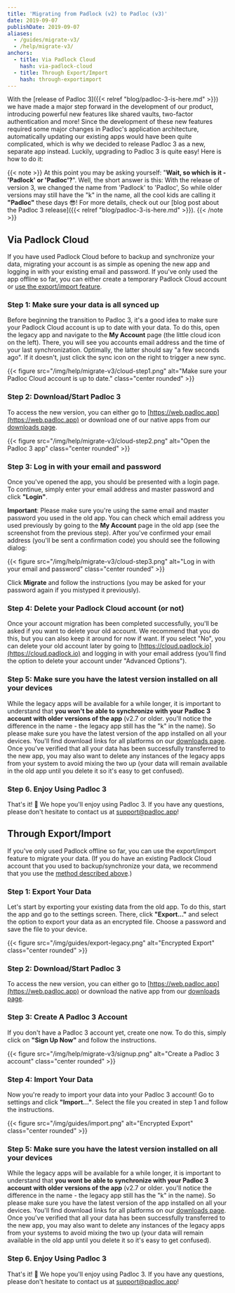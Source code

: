 ```yaml
---
title: 'Migrating from Padlock (v2) to Padloc (v3)'
date: 2019-09-07
publishDate: 2019-09-07
aliases:
  - /guides/migrate-v3/
  - /help/migrate-v3/
anchors:
  - title: Via Padlock Cloud
    hash: via-padlock-cloud
  - title: Through Export/Import
    hash: through-exportimport
---
```


With the [release of Padloc 3]({{< relref "blog/padloc-3-is-here.md" >}}) we have
made a major step forward in the development of our product, introducing powerful
new features like shared vaults, two-factor authentication and more! Since the
development of these new features required some major changes in Padloc's application
architecture, automatically updating our existing apps would have been quite complicated,
which is why we decided to release Padloc 3 as a new, separate app instead. Luckily,
upgrading to Padloc 3 is quite easy! Here is how to do it:

{{< note >}}
At this point you may be asking yourself: "**Wait, so which is it - 'Padlock' or 'Padloc'?**".
Well, the short answer is this: With the release of version 3, we changed the name from 'Padlock' to 'Padloc',
So while older versions may still have the "k" in the name, all the cool kids are calling it
**"Padloc"** these days 😎! For more details, check out our [blog post about the Padloc 3 release]({{< relref "blog/padloc-3-is-here.md" >}}).
{{< /note >}}

## Via Padlock Cloud

If you have used Padlock Cloud before to backup and synchronize your data, migrating
your account is as simple as opening the new app and logging in with your existing email
and password. If you've only used the app offline so far, you can either create a temporary
Padlock Cloud account or [use the export/import feature](#through-exportimport).

### Step 1: Make sure your data is all synced up

Before beginning the transition to Padloc 3, it's a good idea to make sure your
Padlock Cloud account is up to date with your data. To do this, open the legacy app and
navigate to the **My Account** page (the little cloud icon on the left). There, you will
see you accounts email address and the time of your last synchronization. Optimally,
the latter should say "a few seconds ago". If it doesn't, just click the sync icon
on the right to trigger a new sync.

{{< figure src="/img/help/migrate-v3/cloud-step1.png" alt="Make sure your Padloc Cloud account is up to date." class="center rounded" >}}

### Step 2: Download/Start Padloc 3

To access the new version, you can either go to [https://web.padloc.app](https://web.padloc.app) or download
one of our native apps from our [downloads page](/downloads/).

{{< figure src="/img/help/migrate-v3/cloud-step2.png" alt="Open the Padloc 3 app" class="center rounded" >}}

### Step 3: Log in with your email and password

Once you've opened the app, you should be presented with a login page. To continue, simply
enter your email address and master password and click **"Login"**.

**Important**: Please make sure
you're using the same email and master password you used in the old app. You can check
which email address you used previously by going to the **My Account** page in the old app
(see the screenshot from the previous step). After you've confirmed your email address
(you'll be sent a confirmation code) you should see the following dialog:

{{< figure src="/img/help/migrate-v3/cloud-step3.png" alt="Log in with your email and password" class="center rounded" >}}

Click **Migrate** and follow the instructions (you may be asked for your password again if you mistyped it previously).

### Step 4: Delete your Padlock Cloud account (or not)

Once your account migration has been completed successfully, you'll be asked if
you want to delete your old account. We recommend that you do this, but you can
also keep it around for now if want. If you select "No", you can delete your
old account later by going to
[https://cloud.padlock.io](https://cloud.padlock.io) and logging in with your
email address (you'll find the option to delete your account under "Advanced
Options").

### Step 5: Make sure you have the latest version installed on all your devices

While the legacy apps will be available for a while longer, it is important to
understand that **you won't be able to synchronize with your Padloc 3 account
with older versions of the app** (v2.7 or older. you'll notice the difference
in the name - the legacy app still has the "k" in the name). So please make
sure you have the latest version of the app installed on all your devices. You'll
find download links for all platforms on our [downloads page](/downloads/).
Once you've verified that all your data has been successfully transferred
to the new app, you may also want to delete any instances of the legacy apps
from your system to avoid mixing the two up (your data will remain available
in the old app until you delete it so it's easy to get confused).

### Step 6. Enjoy Using Padloc 3

That's it! 🎉 We hope you'll enjoy using Padloc 3. If you have any questions, please
don't hesitate to contact us at [support@padloc.app](mailto:support@padloc.app)!

## Through Export/Import

If you've only used Padlock offline so far, you can use the export/import
feature to migrate your data. (If you do have an existing Padlock Cloud account
that you used to backup/synchronize your data, we recommend that you use the
[method described above](#via-padlock-cloud).)

### Step 1: Export Your Data

Let's start by exporting your existing data from the old app.
To do this, start the app and go to the settings screen. There, click **"Export..."**
and select the option to export your data as an encrypted file. Choose a
password and save the file to your device.

{{< figure src="/img/guides/export-legacy.png" alt="Encrypted Export" class="center rounded" >}}

### Step 2: Download/Start Padloc 3

To access the new version, you can either go to [https://web.padloc.app](https://web.padloc.app) or download
the native app from our [downloads page](/downloads/).

### Step 3: Create A Padloc 3 Account

If you don't have a Padloc 3 account yet, create one now. To do this, simply
click on **"Sign Up Now"** and follow the instructions.

{{< figure src="/img/help/migrate-v3/signup.png" alt="Create a Padloc 3 account" class="center rounded" >}}

### Step 4: Import Your Data

Now you're ready to import your data into your Padloc 3 account! Go
to settings and click **"Import..."**. Select the file you created in step 1 and follow
the instructions.

{{< figure src="/img/guides/import.png" alt="Encrypted Export" class="center rounded" >}}

### Step 5: Make sure you have the latest version installed on all your devices

While the legacy apps will be available for a while longer, it is important to
understand that **you wont be able to synchronize with your Padloc 3 account
with older versions of the app** (v2.7 or older. you'll notice the difference
in the name - the legacy app still has the "k" in the name). So please make
sure you have the latest version of the app installed on all your devices. You'll
find download links for all platforms on our [downloads page](/downloads/).
Once you've verified that all your data has been successfully transferred
to the new app, you may also want to delete any instances of the legacy apps
from your systems to avoid mixing the two up (your data will remain available
in the old app until you delete it so it's easy to get confused).

### Step 6. Enjoy Using Padloc 3

That's it! 🎉 We hope you'll enjoy using Padloc 3. If you have any questions, please
don't hesitate to contact us at [support@padloc.app](mailto:support@padloc.app)!

